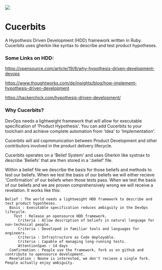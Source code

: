 <img src="https://media.giphy.com/media/3oEduQAsYcJKQH2XsI/giphy.gif" >

# Cucerbits


A Hypothesis Driven Development (HDD) framework written in Ruby. Cucerbits uses gherkin like syntax to describe and test product hypotheses. 

### Some Links on HDD:

https://opensource.com/article/19/6/why-hypothesis-driven-development-devops

https://www.thoughtworks.com/de/insights/blog/how-implement-hypothesis-driven-development

https://hackerchick.com/hypothesis-driven-development/

### Why Cucerbits?

DevOps needs a lightweight framework that will allow for executable specification of 'Product Hypothesis'. You can add Cucerbits to your toolchain and achieve complete automation from 'Idea' to 'Implementation'.

Cucerbits will aid copmmunication between Product Development and other contributors involved in the product delivery lifecycle. 

Cucerbits operates on a 'Belief System' and uses Gherkin like systnax to describe 'Beliefs' that are then stored in a '.belief' file. 

Within a belief file we describe the basis for those beliefs and methods to test our beliefs. When we test the basis of our beliefs we will either recieve 'Confirmation' of our beliefs when those tests pass. When we test the basis of our beliefs and we are proven comprehensively wrong we will receive a revelation. It works like this:


````
Belief : The world needs a lightweight HDD framework to describe and test product hypotheses.
  Basis : Executable specification reduces ambiguity in the DevOps lifecycle.
    Test : Release an opensource HDD framework.
      Criteria : Allow description of beliefs in natural language for non-technical people.
      Criteria : Developed in familiar tools and languages for engineers.
      Criteria : Infrastructure as Code deployable.
      Criteria : Capable of managing long-running tests.
      AttentionSpan : 14 days
  Comfirmation : People use the framework, fork us on github and contribute to opensource development.
  Revelation : Noone is interested, we don't recieve a single fork. People actually enjoy ambiguity.
````



